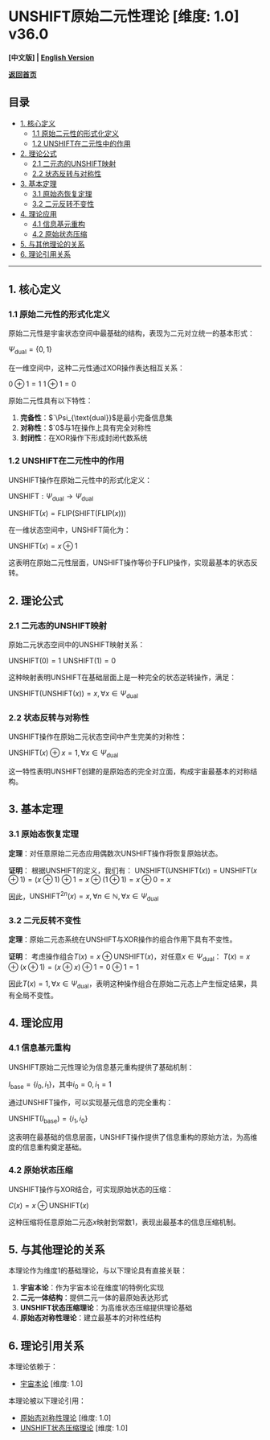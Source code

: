 # UNSHIFT原始二元性理论 [维度: 1.0] v36.0

**[中文版] | [English Version](formal_theory_unshift_primitive_duality_en.md)**

**[返回首页](../README.md)**

## 目录

- [1. 核心定义](#1-核心定义)
  - [1.1 原始二元性的形式化定义](#11-原始二元性的形式化定义)
  - [1.2 UNSHIFT在二元性中的作用](#12-unshift在二元性中的作用)
- [2. 理论公式](#2-理论公式)
  - [2.1 二元态的UNSHIFT映射](#21-二元态的unshift映射)
  - [2.2 状态反转与对称性](#22-状态反转与对称性)
- [3. 基本定理](#3-基本定理)
  - [3.1 原始态恢复定理](#31-原始态恢复定理)
  - [3.2 二元反转不变性](#32-二元反转不变性)
- [4. 理论应用](#4-理论应用)
  - [4.1 信息基元重构](#41-信息基元重构)
  - [4.2 原始状态压缩](#42-原始状态压缩)
- [5. 与其他理论的关系](#5-与其他理论的关系)
- [6. 理论引用关系](#6-理论引用关系)

---

## 1. 核心定义

### 1.1 原始二元性的形式化定义

原始二元性是宇宙状态空间中最基础的结构，表现为二元对立统一的基本形式：

$`\Psi_{\text{dual}} = \{0, 1\}`$

在一维空间中，这种二元性通过XOR操作表达相互关系：

$`0 \oplus 1 = 1`$
$`1 \oplus 1 = 0`$

原始二元性具有以下特性：
1. **完备性**：$`\Psi_{\text{dual}}$是最小完备信息集
2. **对称性**：$`0$与$`1`$在操作上具有完全对称性
3. **封闭性**：在XOR操作下形成封闭代数系统

### 1.2 UNSHIFT在二元性中的作用

UNSHIFT操作在原始二元性中的形式化定义：

$`\text{UNSHIFT}: \Psi_{\text{dual}} \rightarrow \Psi_{\text{dual}}`$

$`\text{UNSHIFT}(x) = \text{FLIP}(\text{SHIFT}(\text{FLIP}(x)))`$

在一维状态空间中，UNSHIFT简化为：

$`\text{UNSHIFT}(x) = x \oplus 1`$

这表明在原始二元性层面，UNSHIFT操作等价于FLIP操作，实现最基本的状态反转。

## 2. 理论公式

### 2.1 二元态的UNSHIFT映射

原始二元状态空间中的UNSHIFT映射关系：

$`\text{UNSHIFT}(0) = 1`$
$`\text{UNSHIFT}(1) = 0`$

这种映射表明UNSHIFT在基础层面上是一种完全的状态逆转操作，满足：

$`\text{UNSHIFT}(\text{UNSHIFT}(x)) = x, \forall x \in \Psi_{\text{dual}}`$

### 2.2 状态反转与对称性

UNSHIFT操作在原始二元状态空间中产生完美的对称性：

$`\text{UNSHIFT}(x) \oplus x = 1, \forall x \in \Psi_{\text{dual}}`$

这一特性表明UNSHIFT创建的是原始态的完全对立面，构成宇宙最基本的对称结构。

## 3. 基本定理

### 3.1 原始态恢复定理

**定理**：对任意原始二元态应用偶数次UNSHIFT操作将恢复原始状态。

**证明**：
根据UNSHIFT的定义，我们有：
$`\text{UNSHIFT}(\text{UNSHIFT}(x)) = \text{UNSHIFT}(x \oplus 1) = (x \oplus 1) \oplus 1 = x \oplus (1 \oplus 1) = x \oplus 0 = x`$

因此，$`\text{UNSHIFT}^{2n}(x) = x, \forall n \in \mathbb{N}, \forall x \in \Psi_{\text{dual}}`$

### 3.2 二元反转不变性

**定理**：原始二元态系统在UNSHIFT与XOR操作的组合作用下具有不变性。

**证明**：
考虑操作组合$`T(x) = x \oplus \text{UNSHIFT}(x)`$，对任意$`x \in \Psi_{\text{dual}}`$：
$`T(x) = x \oplus (x \oplus 1) = (x \oplus x) \oplus 1 = 0 \oplus 1 = 1`$

因此$`T(x) = 1, \forall x \in \Psi_{\text{dual}}`$，表明这种操作组合在原始二元态上产生恒定结果，具有全局不变性。

## 4. 理论应用

### 4.1 信息基元重构

UNSHIFT原始二元性理论为信息基元重构提供了基础机制：

$`I_{\text{base}} = \{i_0, i_1\}`$，其中$`i_0 = 0, i_1 = 1`$

通过UNSHIFT操作，可以实现基元信息的完全重构：

$`\text{UNSHIFT}(I_{\text{base}}) = \{i_1, i_0\}`$

这表明在最基础的信息层面，UNSHIFT操作提供了信息重构的原始方法，为高维度的信息重构奠定基础。

### 4.2 原始状态压缩

UNSHIFT操作与XOR结合，可实现原始状态的压缩：

$`C(x) = x \oplus \text{UNSHIFT}(x)`$

这种压缩将任意原始二元态$`x`$映射到常数1，表现出最基本的信息压缩机制。

## 5. 与其他理论的关系

本理论作为维度1的基础理论，与以下理论具有直接关联：

1. **宇宙本论**：作为宇宙本论在维度1的特例化实现
2. **二元一体结构**：提供二元一体的最原始表达形式
3. **UNSHIFT状态压缩理论**：为高维状态压缩提供理论基础
4. **原始态对称性理论**：建立最基本的对称性结构

## 6. 理论引用关系

本理论依赖于：
- [宇宙本论](formal_theory_cosmic_ontology.md) [维度: 1.0]

本理论被以下理论引用：
- [原始态对称性理论](formal_theory_primitive_state_symmetry.md) [维度: 1.0]
- [UNSHIFT状态压缩理论](formal_theory_unshift_state_compression.md) [维度: 1.0] 